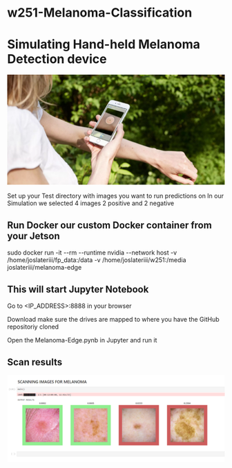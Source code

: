 # w251-Melanoma-Classification

# Simulating Hand-held Melanoma Detection device

![Capture the Moles](https://github.com/rochelleli/w251-Melanoma-Classification/blob/main/iphone_capture.PNG)

Set up your Test directory with images you want to run predictions on
In our Simulation we selected 4 images 2 positive and 2 negative

## Run Docker our custom Docker container from your Jetson
sudo docker run -it --rm --runtime nvidia --network host -v /home/joslateriii/fp_data:/data -v /home/joslateriii/w251:/media joslateriii/melanoma-edge

## This will start Jupyter Notebook
Go to <IP_ADDRESS>:8888 in your browser

Download make sure the drives are mapped to where you have the GitHub repositoriy cloned

Open the Melanoma-Edge.pynb in Jupyter and run it

## Scan results
![Scan Results](https://github.com/rochelleli/w251-Melanoma-Classification/blob/main/scan_results.PNG)
